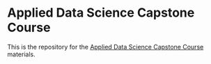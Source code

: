 # Applied Data Science Capstone Course

This is the repository for the <a href="https://www.coursera.org/learn/applied-data-science-capstone">Applied Data Science Capstone Course</a> materials.
